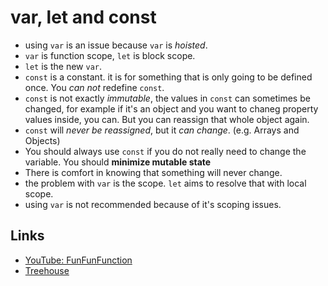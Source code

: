 # var, let and const
- using `var` is an issue because `var` is _hoisted_. 
- `var` is function scope, `let` is block scope. 
- `let` is the new `var`.
- `const` is a constant. it is for something that is only going to be defined once. You _can not_ redefine `const`.
- `const` is not exactly _immutable_, the values in `const` can sometimes be changed, for example if it's an object and you want to chaneg property values inside, you can. But you can reassign that whole object again.
- `const` will _never be reassigned_, but it _can change_. (e.g. Arrays and Objects)
- You should always use `const` if you do not really need to change the variable. You should **minimize mutable state**
- There is comfort in knowing that something will never change.
- the problem with `var` is the scope. `let` aims to resolve that with local scope.
- using `var` is not recommended because of it's scoping issues.

Links
---
- [YouTube: FunFunFunction](https://www.youtube.com/watch?v=sjyJBL5fkp8)
- [Treehouse](https://teamtreehouse.com/library/declaring-variables-in-javascript)